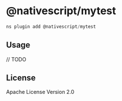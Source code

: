 # @nativescript/mytest

```javascript
ns plugin add @nativescript/mytest
```

## Usage

// TODO

## License

Apache License Version 2.0
